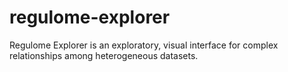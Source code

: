 regulome-explorer
=================

Regulome Explorer is an exploratory, visual interface for complex relationships among heterogeneous datasets.
